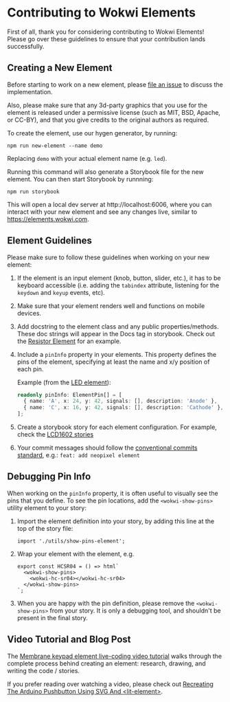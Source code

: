 # Contributing to Wokwi Elements

First of all, thank you for considering contributing to Wokwi Elements!
Please go over these guidelines to ensure that your contribution lands
successfully.

## Creating a New Element

Before starting to work on a new element, please
[file an issue](https://github.com/wokwi/wokwi-elements/issues/new/choose)
to discuss the implementation.

Also, please make sure that any 3d-party graphics that you use
for the element is released under a permissive license (such as
MIT, BSD, Apache, or CC-BY), and that you give credits to the
original authors as required.

To create the element, use our hygen generator, by running:

```
npm run new-element --name demo
```

Replacing `demo` with your actual element name (e.g. `led`).

Running this command will also generate a Storybook file for
the new element. You can then start Storybook by runnning:

```
npm run storybook
```

This will open a local dev server at http://localhost:6006, where you
can interact with your new element and see any changes live, similar to
https://elements.wokwi.com.

## Element Guidelines

Please make sure to follow these guidelines when working on your new element:

1. If the element is an input element (knob, button, slider, etc.), it has
   to be keyboard accessible (i.e. adding the `tabindex` attribute, listening
   for the `keydown` and `keyup` events, etc).
2. Make sure that your element renders well and functions on mobile devices.
3. Add docstring to the element class and any public properties/methods. These
   doc strings will appear in the Docs tag in storybook. Check out the [Resistor
   Element](src/resistor-element.ts) for an example.
4. Include a `pinInfo` property in your elements. This property defines the pins
   of the element, specifying at least the name and x/y position of each pin.

   Example (from the [LED element](src/led-element.ts)):

   ```typescript
   readonly pinInfo: ElementPin[] = [
     { name: 'A', x: 24, y: 42, signals: [], description: 'Anode' },
     { name: 'C', x: 16, y: 42, signals: [], description: 'Cathode' },
   ];
   ```

5. Create a storybook story for each element configuration. For example, check the [LCD1602
   stories](src/lcd1602-element.stories.ts)
6. Your commit messages should follow the [conventional commits
   standard](https://www.conventionalcommits.org/), e.g.:
   `feat: add neopixel element`

## Debugging Pin Info

When working on the `pinInfo` property, it is often useful to visually see the
pins that you define. To see the pin locations, add the `<wokwi-show-pins>`
utility element to your story:

1. Import the element definition into your story, by adding this line at the top
   of the story file:
   ```
   import './utils/show-pins-element';
   ```
2. Wrap your element with the <wokwi-show-pins> element, e.g.
   ```
   export const HCSR04 = () => html`
     <wokwi-show-pins>
       <wokwi-hc-sr04></wokwi-hc-sr04>
     </wokwi-show-pins>
   `;
   ```
3. When you are happy with the pin definition, please remove the `<wokwi-show-pins>`
   from your story. It is only a debugging tool, and shouldn't be present in the final story.

## Video Tutorial and Blog Post

The [Membrane keypad element live-coding video tutorial](https://www.youtube.com/watch?v=gh27icNatwA) walks
through the complete process behind creating an element: research, drawing, and writing the code /
stories.

If you prefer reading over watching a video, please check out [Recreating The Arduino Pushbutton Using SVG And &lt;lit-element&gt;](https://www.smashingmagazine.com/2020/01/recreating-arduino-pushbutton-svg/).
